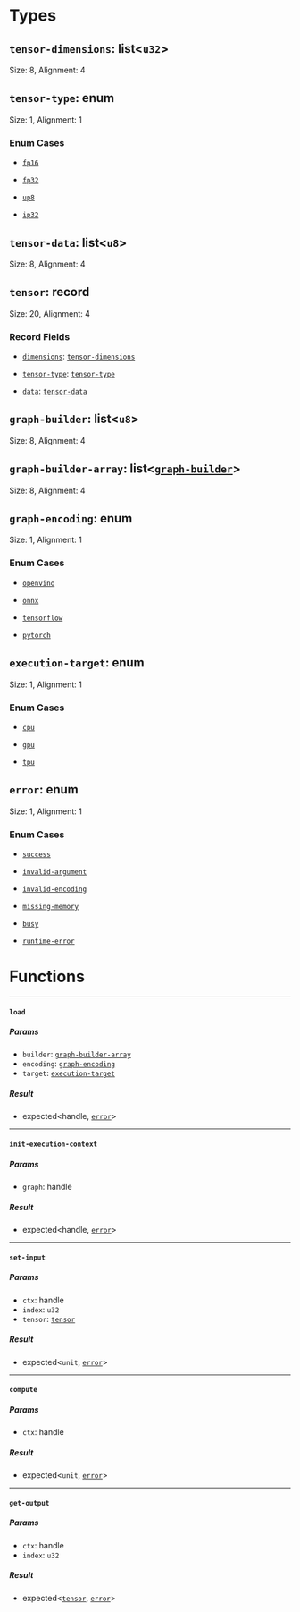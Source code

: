 # Types

## <a href="#tensor_dimensions" name="tensor_dimensions"></a> `tensor-dimensions`: list<`u32`>


Size: 8, Alignment: 4

## <a href="#tensor_type" name="tensor_type"></a> `tensor-type`: enum


Size: 1, Alignment: 1

### Enum Cases

- <a href="tensor_type.fp16" name="tensor_type.fp16"></a> [`fp16`](#tensor_type.fp16)


- <a href="tensor_type.fp32" name="tensor_type.fp32"></a> [`fp32`](#tensor_type.fp32)


- <a href="tensor_type.up8" name="tensor_type.up8"></a> [`up8`](#tensor_type.up8)


- <a href="tensor_type.ip32" name="tensor_type.ip32"></a> [`ip32`](#tensor_type.ip32)


## <a href="#tensor_data" name="tensor_data"></a> `tensor-data`: list<`u8`>


Size: 8, Alignment: 4

## <a href="#tensor" name="tensor"></a> `tensor`: record


Size: 20, Alignment: 4

### Record Fields

- <a href="tensor.dimensions" name="tensor.dimensions"></a> [`dimensions`](#tensor.dimensions): [`tensor-dimensions`](#tensor_dimensions)


- <a href="tensor.tensor_type" name="tensor.tensor_type"></a> [`tensor-type`](#tensor.tensor_type): [`tensor-type`](#tensor_type)


- <a href="tensor.data" name="tensor.data"></a> [`data`](#tensor.data): [`tensor-data`](#tensor_data)


## <a href="#graph_builder" name="graph_builder"></a> `graph-builder`: list<`u8`>


Size: 8, Alignment: 4

## <a href="#graph_builder_array" name="graph_builder_array"></a> `graph-builder-array`: list<[`graph-builder`](#graph_builder)>


Size: 8, Alignment: 4

## <a href="#graph_encoding" name="graph_encoding"></a> `graph-encoding`: enum


Size: 1, Alignment: 1

### Enum Cases

- <a href="graph_encoding.openvino" name="graph_encoding.openvino"></a> [`openvino`](#graph_encoding.openvino)


- <a href="graph_encoding.onnx" name="graph_encoding.onnx"></a> [`onnx`](#graph_encoding.onnx)


- <a href="graph_encoding.tensorflow" name="graph_encoding.tensorflow"></a> [`tensorflow`](#graph_encoding.tensorflow)


- <a href="graph_encoding.pytorch" name="graph_encoding.pytorch"></a> [`pytorch`](#graph_encoding.pytorch)


## <a href="#execution_target" name="execution_target"></a> `execution-target`: enum


Size: 1, Alignment: 1

### Enum Cases

- <a href="execution_target.cpu" name="execution_target.cpu"></a> [`cpu`](#execution_target.cpu)


- <a href="execution_target.gpu" name="execution_target.gpu"></a> [`gpu`](#execution_target.gpu)


- <a href="execution_target.tpu" name="execution_target.tpu"></a> [`tpu`](#execution_target.tpu)


## <a href="#error" name="error"></a> `error`: enum


Size: 1, Alignment: 1

### Enum Cases

- <a href="error.success" name="error.success"></a> [`success`](#error.success)


- <a href="error.invalid_argument" name="error.invalid_argument"></a> [`invalid-argument`](#error.invalid_argument)


- <a href="error.invalid_encoding" name="error.invalid_encoding"></a> [`invalid-encoding`](#error.invalid_encoding)


- <a href="error.missing_memory" name="error.missing_memory"></a> [`missing-memory`](#error.missing_memory)


- <a href="error.busy" name="error.busy"></a> [`busy`](#error.busy)


- <a href="error.runtime_error" name="error.runtime_error"></a> [`runtime-error`](#error.runtime_error)


# Functions

----

#### <a href="#load" name="load"></a> `load` 

##### Params

- <a href="#load.builder" name="load.builder"></a> `builder`: [`graph-builder-array`](#graph_builder_array)
- <a href="#load.encoding" name="load.encoding"></a> `encoding`: [`graph-encoding`](#graph_encoding)
- <a href="#load.target" name="load.target"></a> `target`: [`execution-target`](#execution_target)
##### Result

- expected<handle<graph>, [`error`](#error)>

----

#### <a href="#init_execution_context" name="init_execution_context"></a> `init-execution-context` 

##### Params

- <a href="#init_execution_context.graph" name="init_execution_context.graph"></a> `graph`: handle<graph>
##### Result

- expected<handle<graph-execution-context>, [`error`](#error)>

----

#### <a href="#set_input" name="set_input"></a> `set-input` 

##### Params

- <a href="#set_input.ctx" name="set_input.ctx"></a> `ctx`: handle<graph-execution-context>
- <a href="#set_input.index" name="set_input.index"></a> `index`: `u32`
- <a href="#set_input.tensor" name="set_input.tensor"></a> `tensor`: [`tensor`](#tensor)
##### Result

- expected<`unit`, [`error`](#error)>

----

#### <a href="#compute" name="compute"></a> `compute` 

##### Params

- <a href="#compute.ctx" name="compute.ctx"></a> `ctx`: handle<graph-execution-context>
##### Result

- expected<`unit`, [`error`](#error)>

----

#### <a href="#get_output" name="get_output"></a> `get-output` 

##### Params

- <a href="#get_output.ctx" name="get_output.ctx"></a> `ctx`: handle<graph-execution-context>
- <a href="#get_output.index" name="get_output.index"></a> `index`: `u32`
##### Result

- expected<[`tensor`](#tensor), [`error`](#error)>

